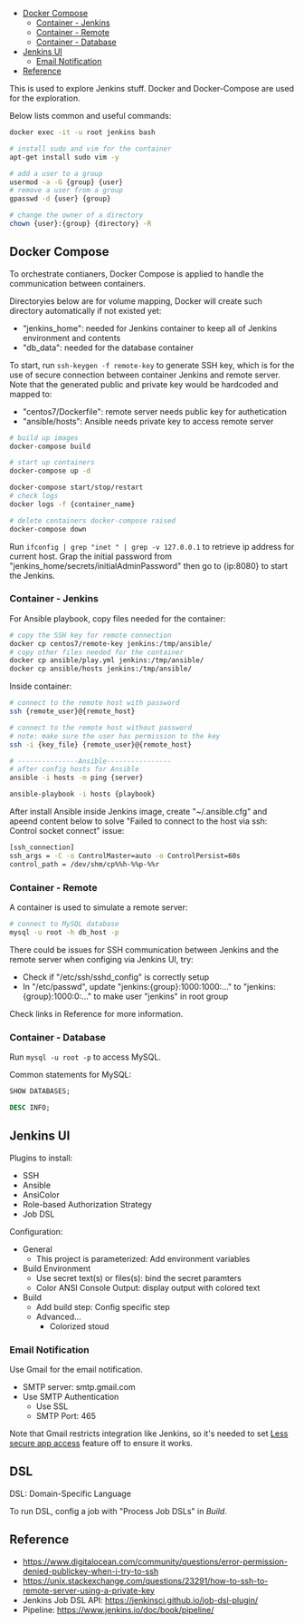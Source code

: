 
- [Docker Compose](#docker-compose)
    - [Container - Jenkins](#container---jenkins)
    - [Container - Remote](#container---remote)
    - [Container - Database](#container---database)
- [Jenkins UI](#jenkins-ui)
    - [Email Notification](#email-notification)
- [Reference](#reference)


This is used to explore Jenkins stuff. Docker and Docker-Compose are used for the exploration.

Below lists common and useful commands:

```sh
docker exec -it -u root jenkins bash

# install sudo and vim for the container
apt-get install sudo vim -y

# add a user to a group
usermod -a -G {group} {user}
# remove a user from a group
gpasswd -d {user} {group}

# change the owner of a directory
chown {user}:{group} {directory} -R
```


## Docker Compose

To orchestrate contianers, Docker Compose is applied to handle the communication between containers.

Directoryies below are for volume mapping, Docker will create such directory automatically if not existed yet:
- "jenkins_home": needed for Jenkins container to keep all of Jenkins environment and contents
- "db_data": needed for the database container

To start, run `ssh-keygen -f remote-key` to generate SSH key, which is for the use of secure connection between container Jenkins and remote server.
Note that the generated public and private key would be hardcoded and mapped to:
- "centos7/Dockerfile": remote server needs public key for authetication
- "ansible/hosts": Ansible needs private key to access remote server

```sh
# build up images
docker-compose build

# start up containers
docker-compose up -d

docker-compose start/stop/restart
# check logs
docker logs -f {container_name}

# delete containers docker-compose raised
docker-compose down
```

Run `ifconfig | grep "inet " | grep -v 127.0.0.1` to retrieve ip address for current host. Grap the initial password from  "jenkins_home/secrets/initialAdminPassword" then go to {ip:8080} to start the Jenkins.


### Container - Jenkins

For Ansible playbook, copy files needed for the container:

```sh
# copy the SSH key for remote connection
docker cp centos7/remote-key jenkins:/tmp/ansible/
# copy other files needed for the container
docker cp ansible/play.yml jenkins:/tmp/ansible/
docker cp ansible/hosts jenkins:/tmp/ansible/
```

Inside container:

```sh
# connect to the remote host with password
ssh {remote_user}@{remote_host}

# connect to the remote host without password
# note: make sure the user has permission to the key
ssh -i {key_file} {remote_user}@{remote_host}

# ---------------Ansible----------------
# after config hosts for Ansible
ansible -i hosts -m ping {server}

ansible-playbook -i hosts {playbook}
```

After install Ansible inside Jenkins image, create "~/.ansible.cfg" and apeend content below to solve "Failed to connect to the host via ssh: Control socket connect" issue:

```sh
[ssh_connection]
ssh_args = -C -o ControlMaster=auto -o ControlPersist=60s
control_path = /dev/shm/cp%%h-%%p-%%r
```

### Container - Remote

A container is used to simulate a remote server:

```sh
# connect to MySQL database
mysql -u root -h db_host -p
```

There could be issues for SSH communication between Jenkins and the remote server when configing via Jenkins UI, try:
- Check if "/etc/ssh/sshd_config" is correctly setup
- In "/etc/passwd", update "jenkins:{group}:1000:1000:..." to "jenkins:{group}:1000:0:..." to make user "jenkins" in root group

Check links in Reference for more information.


### Container - Database

Run `mysql -u root -p` to access MySQL.

Common statements for MySQL:

```sql
SHOW DATABASES;

DESC INFO;
```



## Jenkins UI

Plugins to install:

- SSH
- Ansible
- AnsiColor
- Role-based Authorization Strategy
- Job DSL

Configuration:

- General
    - This project is parameterized: Add environment variables
- Build Environment
    - Use secret text(s) or files(s): bind the secret paramters
    - Color ANSI Console Output: display output with colored text
- Build
    - Add build step: Config specific step
    - Advanced...
        - Colorized stoud

### Email Notification

Use Gmail for the email notification.

- SMTP server: smtp.gmail.com
- Use SMTP Authentication
    - Use SSL
    - SMTP Port: 465

Note that Gmail restricts integration like Jenkins, so it's needed to set [Less secure app access](https://myaccount.google.com/lesssecureapps) feature off to ensure it works.


## DSL

DSL: Domain-Specific Language

To run DSL, config a job with "Process Job DSLs" in _Build_.


## Reference

- https://www.digitalocean.com/community/questions/error-permission-denied-publickey-when-i-try-to-ssh
- https://unix.stackexchange.com/questions/23291/how-to-ssh-to-remote-server-using-a-private-key
- Jenkins Job DSL API: https://jenkinsci.github.io/job-dsl-plugin/
- Pipeline: https://www.jenkins.io/doc/book/pipeline/
